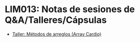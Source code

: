 # LIM013: Notas de sesiones de Q&A/Talleres/Cápsulas

* [Taller: Métodos de arreglos (Array Cardio)](./2020-08-25)